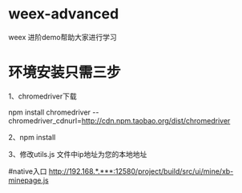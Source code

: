 # weex-advanced
weex 进阶demo帮助大家进行学习

# 环境安装只需三步

1、chromedriver下载

npm install chromedriver --chromedriver_cdnurl=http://cdn.npm.taobao.org/dist/chromedriver

2、npm install

3、修改utils.js 文件中ip地址为您的本地地址

#native入口
http://192.168.*.***:12580/project/build/src/ui/mine/xb-minepage.js
